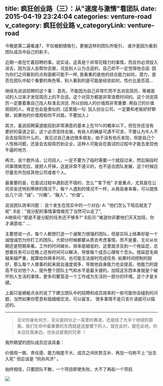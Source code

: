 title: 疯狂创业路（三）：从"速度与激情"看团队
date: 2015-04-19 23:24:04
categories: venture-road
v_category: 疯狂创业路
v_categoryLink: venture-road
---

今晚是第二遍看速7，不仅被剧情吸引，更被这样的团队所吸引， 或许是因为看到团队成员中自己的影子。

近期一直在忙着招聘的事，说实话，这真是个非常花精力的事情，而且你必须投入进去，因为没人会帮你去做，况且别人认为合适的，自己却不一定觉得他合适. 因为你们之间看到的点和面都可能不一样, 我看重的是他的综合能力如何，潜力，是否在团队中起个重要的角色等，别人看到的是可能是经验如何，性价比是否高... 
<!--more-->
继续先说说招聘的这个事：
首先，不能因为自己非常忙而不去浏览简历，等被面试的人过来才发现简历上的不合适。这个对双方都是非常浪费时间的。这个浏览简历一定要着重自己找人标准去浏览. 所以创始人的价值观非常重要. 用自己的价值观招的人，肯定也会是类似的.  (这里插一句: 加入创业公司，一定要和老板好好聊聊，如果他的价值观和你不对路，不要加入.) 

其次，虽说招聘渠道能招到非常满意的基本上在10%的概率以下，但在你还没有更好的渠道之前，这个必须坚持去做，有些人的确是可遇不可求，不要认为牛人不会去投简历什么的， 我见过自己身边很多朋友，由于没有伯乐发现，但是自己个人性格问题，还是会去投简历到企业，这种人可能会在面试的过程中才能去发现他牛逼的地方. 

再次，说个题外话，公司招人，一定不要为了临时需要一个就招过来，然后隔段时间事情做完后，就把人开掉，这是非常不道义的，也不适合团队发展，这个时候应尽量去外包给其他公司或者个人。

最重要的是，在面试过程中遇到还不错的，怎么“”拿下他” 才是重点，尤其是在公司资金还特别寒碜的情况下，每个人遇到的情况不一样，从我自身来看，可以提炼出几个词: "诚"，“兴趣”，“融入”，“价值”。

说说团队效率问题：
说个发生在现实中的一个对白:
A: "他们怎么下班后就走了呢".
B说："我分配的事情事情做完了当然可以走了",  
A继续问:"那是不是分配的任务还不够多?" 
B反问:"难道你非要他们天天加班，你才满意哈." ....

主要想说一点，每个人都想打造一个凝聚力很强的团队，但是实际上结果却是一个诚惶诚恐为你打工的团队。大部分时候都要从质去考虑事情，而不是量，无论从长期还是短期来看，工作的时间越长，效率是越低的，这里就涉及到一个拖延症，总想着任务可以在晚上还有时间可以解决，导致每个成员心理有个念头。拖延症毛病越来越严重，就算给你再多时间，也可能无法按时完成任务. 如果时间控制的刚好，那么每个人做事的起来就会速度很多，导致他自身能力也会提高，他能力的提高不仅对他个人，提升整个团队士气和水平是最关键的。加班这东西本身就是个破坏别人生活的事情，更多的要营造一个工作成为生活的一部分的环境。这个才是关键。

上面只是蜻蜓点水的说了下建立团队中的招聘和成员效率的一些可能你会碰到的问题，当然如果你愿意和我细细交流，可以留言。 很多事情不是只言片语就可以描述的。
- - - 
>无论你身处何方，无论是四分之一英里的赛道，还是绕了大半个地球的距离。我们生命中最重要的东西就是这屋檐下的人，就在此时，就在此地，你永远在我身边，也永远是我的兄弟 ！ 

我所期望的团队成员应该具备：

价值观一致、责任感、能力相差不大、成员之间优势互补、再加一句称不上 “出生入死” 但应该是 “同舟共济” 。

始终相信，只要团队不散，一个项目即使失败，大不了再起一个项目. 

![](http://ww2.sinaimg.cn/large/744e593bgw1erbawp9g2ij20di04v3z4.jpg)


